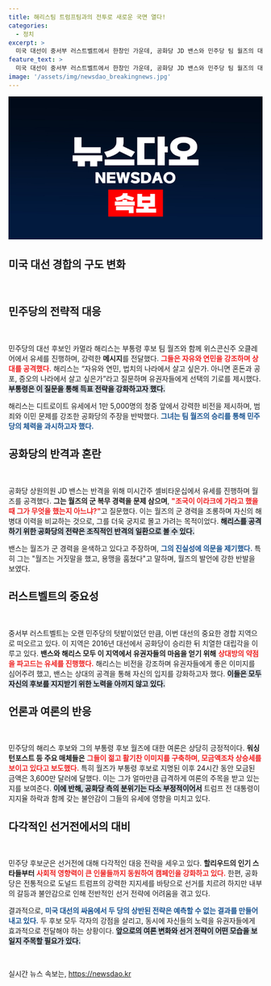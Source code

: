 ```yaml
---
title: 해리스팀 트럼프팀과의 전투로 새로운 국면 열다!
categories:
  - 정치
excerpt: >
  미국 대선이 중서부 러스트벨트에서 한창인 가운데, 공화당 JD 밴스와 민주당 팀 월즈의 대결이 치열하게 전개되고 있다. 두 후보의 대조적인 분위기와 공격적인 유세로 선거 열기가 뜨거워진 가운데, 과연 승자는 누구일지 주목된다!
feature_text: >
  미국 대선이 중서부 러스트벨트에서 한창인 가운데, 공화당 JD 밴스와 민주당 팀 월즈의 대결이 치열하게 전개되고 있다. 두 후보의 대조적인 분위기와 공격적인 유세로 선거 열기가 뜨거워진 가운데, 과연 승자는 누구일지 주목된다!
image: '/assets/img/newsdao_breakingnews.jpg'
---
```


<p><img src="/assets/img/newsdao_breakingnews.jpg" alt="pcversion 속보" /></p>

<h2 data-ke-size="size26">미국 대선 경합의 구도 변화</h2>

<p data-ke-size="size16">&nbsp;</p>

<h2 data-ke-size="size26">민주당의 전략적 대응</h2>

<p data-ke-size="size16">&nbsp;</p>

<p>민주당의 대선 후보인 카멀라 해리스는 부통령 후보 팀 월즈와 함께 위스콘신주 오클레어에서 유세를 진행하며, 강력한 <b>메시지</b>를 전달했다. <b><span style="color: #ee2323;">그들은 자유와 연민을 강조하며 상대를 공격했다.</span></b> 해리스는 “자유와 연민, 법치의 나라에서 살고 싶은가. 아니면 혼돈과 공포, 증오의 나라에서 살고 싶은가”라고 질문하며 유권자들에게 선택의 기로를 제시했다. <b><span style="background-color: #21538527;">부통령은 이 질문을 통해 득표 전략을 강화하고자 했다.</span></b></p>

<p>해리스는 디트로이트 유세에서 1만 5,000명의 청중 앞에서 강력한 비전을 제시하며, 범죄와 이민 문제를 강조한 공화당의 주장을 반박했다. <b><span style="color: #1a5490;">그녀는 팀 월즈의 승리를 통해 민주당의 체력을 과시하고자 했다.</span></b></p>

<h2 data-ke-size="size26">공화당의 반격과 혼란</h2>

<p data-ke-size="size16">&nbsp;</p>

<p>공화당 상원의원 JD 밴스는 반격을 위해 미시간주 셸비타운십에서 유세를 진행하며 월즈를 공격했다. <b>그는 월즈의 군 복무 경력을 문제 삼으며</b>, <b><span style="color: #ee2323;">"조국이 이라크에 가라고 했을 때 그가 무엇을 했는지 아느냐?"</span></b>고 질문했다. 이는 월즈의 군 경력을 조롱하며 자신의 해병대 이력을 비교하는 것으로, 그를 더욱 궁지로 몰고 가려는 목적이었다. <b><span style="background-color: #21538527;">해리스를 공격하기 위한 공화당의 전략은 조직적인 반격의 일환으로 볼 수 있다.</span></b></p>

<p>밴스는 월즈가 군 경력을 윤색하고 있다고 주장하며, <b><span style="color: #1a5490;">그의 진실성에 의문을 제기했다.</span></b> 특히 그는 "월즈는 거짓말을 했고, 용맹을 훔쳤다"고 말하며, 월즈의 발언에 강한 반발을 보였다.</p>

<h2 data-ke-size="size26">러스트벨트의 중요성</h2>

<p data-ke-size="size16">&nbsp;</p>

<p>중서부 러스트벨트는 오랜 민주당의 텃밭이었던 만큼, 이번 대선의 중요한 경합 지역으로 떠오르고 있다. 이 지역은 2016년 대선에서 공화당이 승리한 뒤 치열한 대립각을 이루고 있다. <b>밴스와 해리스 모두 이 지역에서 유권자들의 마음을 얻기 위해</b> <b><span style="color: #ee2323;">상대방의 약점을 파고드는 유세를 진행했다.</span></b> 해리스는 비전을 강조하며 유권자들에게 좋은 이미지를 심어주려 했고, 밴스는 상대의 공격을 통해 자신의 입지를 강화하고자 했다. <b><span style="background-color: #21538527;">이들은 모두 자신의 후보를 지지받기 위한 노력을 아끼지 않고 있다.</span></b></p>

<h2 data-ke-size="size26">언론과 여론의 반응</h2>

<p data-ke-size="size16">&nbsp;</p>

<p>민주당의 해리스 후보와 그의 부통령 후보 월즈에 대한 여론은 상당히 긍정적이다. <b>워싱턴포스트 등 주요 매체들은</b> <b><span style="color: #ee2323;">그들이 젊고 활기찬 이미지를 구축하며, 모금액조차 상승세를 보이고 있다고 보도했다.</span></b> 특히 월즈가 부통령 후보로 지명된 이후 24시간 동안 모금된 금액은 3,600만 달러에 달했다. 이는 그가 얼마만큼 급격하게 여론의 주목을 받고 있는지를 보여준다. <b><span style="background-color: #21538527;">이에 반해, 공화당 측의 분위기는 다소 부정적이어서</span></b> 트럼프 전 대통령이 지지율 하락과 함께 갖는 불안감이 그들의 유세에 영향을 미치고 있다.</p>

<h2 data-ke-size="size26">다각적인 선거전에서의 대비</h2>

<p data-ke-size="size16">&nbsp;</p>

<p>민주당 후보군은 선거전에 대해 다각적인 대응 전략을 세우고 있다. <b>할리우드의 인기 스타들부터</b> <b><span style="color: #ee2323;">사회적 영향력이 큰 인물들까지 동원하여 캠페인을 강화하고 있다.</span></b> 한편, 공화당은 전통적으로 도널드 트럼프의 강력한 지지세를 바탕으로 선거를 치르려 하지만 내부의 갈등과 불안감으로 인해 전반적인 선거 전략에 어려움을 겪고 있다.</p>

<p>결과적으로, <b><span style="color: #1a5490;">미국 대선의 싸움에서 두 당의 상반된 전략은 예측할 수 없는 결과를 만들어내고 있다.</span></b> 두 후보 모두 각자의 강점을 살리고, 동시에 자신들의 노력을 유권자들에게 효과적으로 전달해야 하는 상황이다. <b><span style="background-color: #21538527;">앞으로의 여론 변화와 선거 전략이 어떤 모습을 보일지 주목할 필요가 있다.</span></b></p>

<p data-ke-size="size16">&nbsp;</p>
실시간 뉴스 속보는, <a href="https://newsdao.kr" rel="dofollow">https://newsdao.kr</a>


